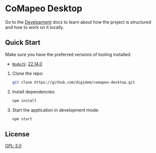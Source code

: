 # CoMapeo Desktop

Go to the [Development](./docs/DEVELOPMENT.md) docs to learn about how the project is structured and how to work on it locally.

## Quick Start

Make sure you have the preferred versions of tooling installed:

- [`NodeJS`](https://nodejs.org): [22.14.0](./.nvmrc)

1. Clone the repo:

   ```sh
   git clone https://github.com/digidem/comapeo-desktop.git
   ```

2. Install dependencies:

   ```sh
   npm install
   ```

3. Start the application in development mode:

   ```sh
   npm start
   ```

## License

[GPL-3.0](./LICENSE)
